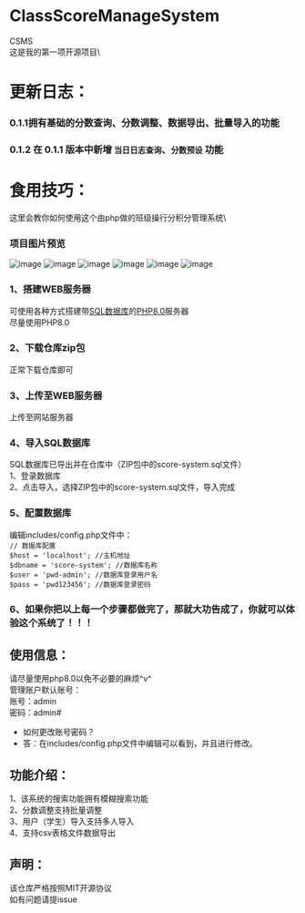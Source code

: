 # ClassScoreManageSystem
CSMS\
这是我的第一项开源项目\

# 更新日志：
### 0.1.1拥有基础的分数查询、分数调整、数据导出、批量导入的功能
### 0.1.2 在 0.1.1 版本中新增 `当日日志查询`、`分数预设` 功能

# 食用技巧：
这里会教你如何使用这个由php做的班级操行分积分管理系统\

### 项目图片预览
![image](https://github.com/user-attachments/assets/1e42a26f-ae6b-4a03-9718-aefbbb807640)
![image](https://github.com/user-attachments/assets/ce3566e1-443d-4544-a1b6-c3d82b3486f6)
![image](https://github.com/user-attachments/assets/3b43f06e-b3aa-404f-8f32-a5d1ff869794)
![image](https://github.com/user-attachments/assets/a0d0ddf7-2bfa-4389-bc8b-541f45d2e8d3)
![image](https://github.com/user-attachments/assets/62c23486-3455-4ed8-9e85-8d718ec38945)
![image](https://github.com/user-attachments/assets/822af0cd-9548-4260-958f-a156c34521ac)


### 1、搭建WEB服务器
可使用各种方式搭建带<ins>SQL数据库</ins>的<ins>PHP8.0</ins>服务器\
尽量使用PHP8.0

### 2、下载仓库zip包
正常下载仓库即可

### 3、上传至WEB服务器
上传至网站服务器

### 4、导入SQL数据库
SQL数据库已导出并在仓库中（ZIP包中的score-system.sql文件）\
  1、登录数据库\
  2、点击导入，选择ZIP包中的score-system.sql文件，导入完成
### 5、配置数据库
  编辑includes/config.php文件中：\
    `// 数据库配置`\
    `$host = 'localhost'; //主机地址`\
    `$dbname = 'score-system'; //数据库名称`\
    `$user = 'pwd-admin'; //数据库登录用户名`\
    `$pass = 'pwd123456'; //数据库登录密码`
### 6、如果你把以上每一个步骤都做完了，那就大功告成了，你就可以体验这个系统了！！！

## 使用信息：
请尽量使用php8.0以免不必要的麻烦^v^\
管理账户默认账号：\
账号：admin\
密码：admin#
* 如何更改账号密码？
* 答：在includes/config.php文件中编辑可以看到，并且进行修改。


## 功能介绍：
1、该系统的搜索功能拥有模糊搜索功能\
2、分数调整支持批量调整\
3、用户（学生）导入支持多人导入\
4、支持csv表格文件数据导出

## 声明：
该仓库严格按照MIT开源协议\
如有问题请提issue

